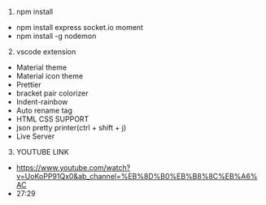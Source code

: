 1. npm install
- npm install express socket.io moment
- npm install -g nodemon

2. vscode extension
- Material theme
- Material icon theme
- Prettier
- bracket pair colorizer
- Indent-rainbow
- Auto rename tag
- HTML CSS SUPPORT
- json pretty printer(ctrl + shift + j)
- Live Server

3. YOUTUBE LINK
- https://www.youtube.com/watch?v=UoKoPP91Qx0&ab_channel=%EB%8D%B0%EB%B8%8C%EB%A6%AC
- 27:29